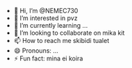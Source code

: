 - 👋 Hi, I’m @NEMEC730
- 👀 I’m interested in pvz
- 🌱 I’m currently learning ...
- 💞️ I’m looking to collaborate on mika kit
- 📫 How to reach me skibidi tualet
- 😄 Pronouns: ...
- ⚡ Fun fact: mina ei koira

<!---
NEMEC730/NEMEC730 is a ✨ special ✨ repository because its `README.md` (this file) appears on your GitHub profile.
You can click the Preview link to take a look at your changes.
--->
